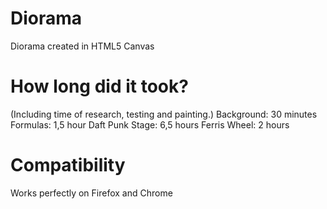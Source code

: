 # Diorama
 Diorama created in HTML5 Canvas

# How long did it took?
(Including time of research, testing and painting.)
Background: 30 minutes
Formulas: 1,5 hour
Daft Punk Stage: 6,5 hours
Ferris Wheel: 2 hours

# Compatibility
Works perfectly on Firefox and Chrome
